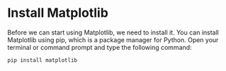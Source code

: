 # Install Matplotlib

Before we can start using Matplotlib, we need to install it. You can install Matplotlib using pip, which is a package manager for Python. Open your terminal or command prompt and type the following command:

```
pip install matplotlib
```
